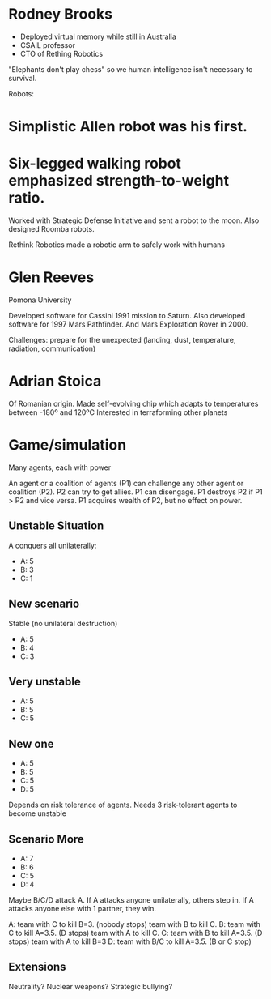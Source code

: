 # Rodney Brooks
- Deployed virtual memory while still in Australia
- CSAIL professor
- CTO of Rething Robotics

"Elephants don't play chess" so we human intelligence isn't necessary to survival.

Robots:
# Simplistic Allen robot was his first.
# Six-legged walking robot emphasized strength-to-weight ratio.

Worked with Strategic Defense Initiative and sent a robot to the moon. Also designed Roomba robots.

Rethink Robotics made a robotic arm to safely work with humans

# Glen Reeves
Pomona University

Developed software for Cassini 1991 mission to Saturn. Also developed software for 1997 Mars Pathfinder.
And Mars Exploration Rover in 2000.

Challenges: prepare for the unexpected (landing, dust, temperature, radiation, communication)

# Adrian Stoica
Of Romanian origin.
Made self-evolving chip which adapts to temperatures between -180º and 120ºC
Interested in terraforming other planets

# Game/simulation
Many agents, each with power

An agent or a coalition of agents (P1) can challenge any other agent or coalition (P2).
P2 can try to get allies. P1 can disengage. P1 destroys P2 if P1 > P2 and vice versa.
P1 acquires wealth of P2, but no effect on power.

## Unstable Situation
A conquers all unilaterally:
- A: 5
- B: 3
- C: 1

## New scenario
Stable (no unilateral destruction)
- A: 5
- B: 4
- C: 3

## Very unstable
- A: 5
- B: 5
- C: 5

## New one
- A: 5
- B: 5
- C: 5
- D: 5

Depends on risk tolerance of agents. Needs 3 risk-tolerant agents to become unstable

## Scenario More
- A: 7
- B: 6
- C: 5
- D: 4

Maybe B/C/D attack A. If A attacks anyone unilaterally, others step in. If A attacks anyone else with 1 partner, they win.

A: team with C to kill B=3. (nobody stops) team with B to kill C.
B: team with C to kill A=3.5. (D stops) team with A to kill C.
C: team with B to kill A=3.5. (D stops) team with A to kill B=3
D: team with B/C to kill A=3.5. (B or C stop)

## Extensions
Neutrality? Nuclear weapons? Strategic bullying?